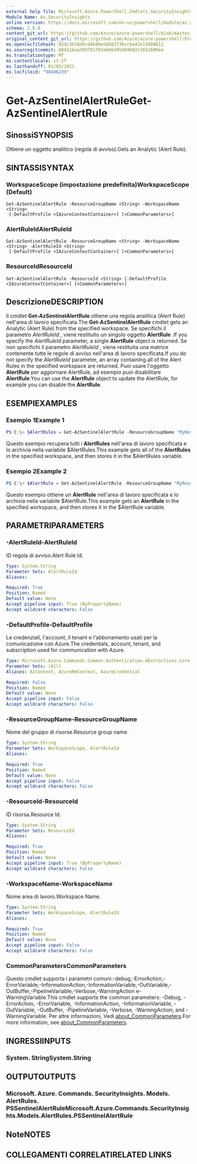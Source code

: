 ```yaml
---
external help file: Microsoft.Azure.PowerShell.Cmdlets.SecurityInsights.dll-Help.xml
Module Name: Az.SecurityInsights
online version: https://docs.microsoft.com/en-us/powershell/module/az.securityinsights/get-azsentinelalertrule
schema: 2.0.0
content_git_url: https://github.com/Azure/azure-powershell/blob/master/src/SecurityInsights/SecurityInsights/help/Get-AzSentinelAlertRule.md
original_content_git_url: https://github.com/Azure/azure-powershell/blob/master/src/SecurityInsights/SecurityInsights/help/Get-AzSentinelAlertRule.md
ms.openlocfilehash: 02dc3b58d9cd4b4be58b83f36cc6e42e11008812
ms.sourcegitcommit: 68451baa389791703e666d95469602c5652609ee
ms.translationtype: MT
ms.contentlocale: it-IT
ms.lasthandoff: 01/05/2021
ms.locfileid: "98486239"
---
```

# <span data-ttu-id="6fec4-101">Get-AzSentinelAlertRule</span><span class="sxs-lookup"><span data-stu-id="6fec4-101">Get-AzSentinelAlertRule</span></span>

## <span data-ttu-id="6fec4-102">Sinossi</span><span class="sxs-lookup"><span data-stu-id="6fec4-102">SYNOPSIS</span></span>
<span data-ttu-id="6fec4-103">Ottiene un oggetto analitico (regola di avviso).</span><span class="sxs-lookup"><span data-stu-id="6fec4-103">Gets an Analytic (Alert Rule).</span></span>

## <span data-ttu-id="6fec4-104">SINTASSI</span><span class="sxs-lookup"><span data-stu-id="6fec4-104">SYNTAX</span></span>

### <span data-ttu-id="6fec4-105">WorkspaceScope (impostazione predefinita)</span><span class="sxs-lookup"><span data-stu-id="6fec4-105">WorkspaceScope (Default)</span></span>
```
Get-AzSentinelAlertRule -ResourceGroupName <String> -WorkspaceName <String>
 [-DefaultProfile <IAzureContextContainer>] [<CommonParameters>]
```

### <span data-ttu-id="6fec4-106">AlertRuleId</span><span class="sxs-lookup"><span data-stu-id="6fec4-106">AlertRuleId</span></span>
```
Get-AzSentinelAlertRule -ResourceGroupName <String> -WorkspaceName <String> -AlertRuleId <String>
 [-DefaultProfile <IAzureContextContainer>] [<CommonParameters>]
```

### <span data-ttu-id="6fec4-107">ResourceId</span><span class="sxs-lookup"><span data-stu-id="6fec4-107">ResourceId</span></span>
```
Get-AzSentinelAlertRule -ResourceId <String> [-DefaultProfile <IAzureContextContainer>] [<CommonParameters>]
```

## <span data-ttu-id="6fec4-108">Descrizione</span><span class="sxs-lookup"><span data-stu-id="6fec4-108">DESCRIPTION</span></span>
<span data-ttu-id="6fec4-109">Il cmdlet **Get-AzSentinelAlertRule** ottiene una regola analitica (Alert Rule) nell'area di lavoro specificata.</span><span class="sxs-lookup"><span data-stu-id="6fec4-109">The **Get-AzSentinelAlertRule** cmdlet gets an Analytic (Alert Rule) from the specified workspace.</span></span>
<span data-ttu-id="6fec4-110">Se specifichi il parametro *AlertRuleId* , viene restituito un singolo oggetto **AlertRule** .</span><span class="sxs-lookup"><span data-stu-id="6fec4-110">If you specify the *AlertRuleId* parameter, a single **AlertRule** object is returned.</span></span>
<span data-ttu-id="6fec4-111">Se non specifichi il parametro *AlertRuleId* , viene restituita una matrice contenente tutte le regole di avviso nell'area di lavoro specificata.</span><span class="sxs-lookup"><span data-stu-id="6fec4-111">If you do not specify the *AlertRuleId* parameter, an array containing all of the Alert Rules in the specified workspace are returned.</span></span>
<span data-ttu-id="6fec4-112">Puoi usare l'oggetto **AlertRule** per aggiornare AlertRule, ad esempio puoi disabilitare **AlertRule**.</span><span class="sxs-lookup"><span data-stu-id="6fec4-112">You can use the **AlertRule** object to update the AlertRule, for example you can disable the **AlertRule**.</span></span>

## <span data-ttu-id="6fec4-113">ESEMPI</span><span class="sxs-lookup"><span data-stu-id="6fec4-113">EXAMPLES</span></span>

### <span data-ttu-id="6fec4-114">Esempio 1</span><span class="sxs-lookup"><span data-stu-id="6fec4-114">Example 1</span></span>
```powershell
PS C:\> $AlertRules = Get-AzSentinelAlertRule -ResourceGroupName "MyResourceGroup" -WorkspaceName "MyWorkspaceName"
```

<span data-ttu-id="6fec4-115">Questo esempio recupera tutti i **AlertRules** nell'area di lavoro specificata e lo archivia nella variabile $AlertRules.</span><span class="sxs-lookup"><span data-stu-id="6fec4-115">This example gets all of the **AlertRules** in the specified workspace, and then stores it in the $AlertRules variable.</span></span>

### <span data-ttu-id="6fec4-116">Esempio 2</span><span class="sxs-lookup"><span data-stu-id="6fec4-116">Example 2</span></span>
```powershell
PS C:\> $AlertRule = Get-AzSentinelAlertRule -ResourceGroupName "MyResourceGroup" -WorkspaceName "MyWorkspaceName" -AlertRuleId "MyAlertRuleId"
```

<span data-ttu-id="6fec4-117">Questo esempio ottiene un **AlertRule** nell'area di lavoro specificata e lo archivia nella variabile $AlertRule.</span><span class="sxs-lookup"><span data-stu-id="6fec4-117">This example gets an **AlertRule** in the specified workspace, and then stores it in the $AlertRule variable.</span></span>

## <span data-ttu-id="6fec4-118">PARAMETRI</span><span class="sxs-lookup"><span data-stu-id="6fec4-118">PARAMETERS</span></span>

### <span data-ttu-id="6fec4-119">-AlertRuleId</span><span class="sxs-lookup"><span data-stu-id="6fec4-119">-AlertRuleId</span></span>
<span data-ttu-id="6fec4-120">ID regola di avviso.</span><span class="sxs-lookup"><span data-stu-id="6fec4-120">Alert Rule Id.</span></span>

```yaml
Type: System.String
Parameter Sets: AlertRuleId
Aliases:

Required: True
Position: Named
Default value: None
Accept pipeline input: True (ByPropertyName)
Accept wildcard characters: False
```

### <span data-ttu-id="6fec4-121">-DefaultProfile</span><span class="sxs-lookup"><span data-stu-id="6fec4-121">-DefaultProfile</span></span>
<span data-ttu-id="6fec4-122">Le credenziali, l'account, il tenant e l'abbonamento usati per la comunicazione con Azure.</span><span class="sxs-lookup"><span data-stu-id="6fec4-122">The credentials, account, tenant, and subscription used for communication with Azure.</span></span>

```yaml
Type: Microsoft.Azure.Commands.Common.Authentication.Abstractions.Core.IAzureContextContainer
Parameter Sets: (All)
Aliases: AzContext, AzureRmContext, AzureCredential

Required: False
Position: Named
Default value: None
Accept pipeline input: False
Accept wildcard characters: False
```

### <span data-ttu-id="6fec4-123">-ResourceGroupName</span><span class="sxs-lookup"><span data-stu-id="6fec4-123">-ResourceGroupName</span></span>
<span data-ttu-id="6fec4-124">Nome del gruppo di risorse.</span><span class="sxs-lookup"><span data-stu-id="6fec4-124">Resource group name.</span></span>

```yaml
Type: System.String
Parameter Sets: WorkspaceScope, AlertRuleId
Aliases:

Required: True
Position: Named
Default value: None
Accept pipeline input: False
Accept wildcard characters: False
```

### <span data-ttu-id="6fec4-125">-ResourceId</span><span class="sxs-lookup"><span data-stu-id="6fec4-125">-ResourceId</span></span>
<span data-ttu-id="6fec4-126">ID risorsa.</span><span class="sxs-lookup"><span data-stu-id="6fec4-126">Resource Id.</span></span>

```yaml
Type: System.String
Parameter Sets: ResourceId
Aliases:

Required: True
Position: Named
Default value: None
Accept pipeline input: True (ByPropertyName)
Accept wildcard characters: False
```

### <span data-ttu-id="6fec4-127">-WorkspaceName</span><span class="sxs-lookup"><span data-stu-id="6fec4-127">-WorkspaceName</span></span>
<span data-ttu-id="6fec4-128">Nome area di lavoro.</span><span class="sxs-lookup"><span data-stu-id="6fec4-128">Workspace Name.</span></span>

```yaml
Type: System.String
Parameter Sets: WorkspaceScope, AlertRuleId
Aliases:

Required: True
Position: Named
Default value: None
Accept pipeline input: False
Accept wildcard characters: False
```

### <span data-ttu-id="6fec4-129">CommonParameters</span><span class="sxs-lookup"><span data-stu-id="6fec4-129">CommonParameters</span></span>
<span data-ttu-id="6fec4-130">Questo cmdlet supporta i parametri comuni:-debug,-ErrorAction,-ErrorVariable,-InformationAction,-InformationVariable,-OutVariable,-OutBuffer,-PipelineVariable,-Verbose,-WarningAction e-WarningVariable.</span><span class="sxs-lookup"><span data-stu-id="6fec4-130">This cmdlet supports the common parameters: -Debug, -ErrorAction, -ErrorVariable, -InformationAction, -InformationVariable, -OutVariable, -OutBuffer, -PipelineVariable, -Verbose, -WarningAction, and -WarningVariable.</span></span> <span data-ttu-id="6fec4-131">Per altre informazioni, Vedi [about_CommonParameters](http://go.microsoft.com/fwlink/?LinkID=113216).</span><span class="sxs-lookup"><span data-stu-id="6fec4-131">For more information, see [about_CommonParameters](http://go.microsoft.com/fwlink/?LinkID=113216).</span></span>

## <span data-ttu-id="6fec4-132">INGRESSI</span><span class="sxs-lookup"><span data-stu-id="6fec4-132">INPUTS</span></span>

### <span data-ttu-id="6fec4-133">System. String</span><span class="sxs-lookup"><span data-stu-id="6fec4-133">System.String</span></span>
## <span data-ttu-id="6fec4-134">OUTPUT</span><span class="sxs-lookup"><span data-stu-id="6fec4-134">OUTPUTS</span></span>

### <span data-ttu-id="6fec4-135">Microsoft. Azure. Commands. SecurityInsights. Models. AlertRules. PSSentinelAlertRule</span><span class="sxs-lookup"><span data-stu-id="6fec4-135">Microsoft.Azure.Commands.SecurityInsights.Models.AlertRules.PSSentinelAlertRule</span></span>
## <span data-ttu-id="6fec4-136">Note</span><span class="sxs-lookup"><span data-stu-id="6fec4-136">NOTES</span></span>

## <span data-ttu-id="6fec4-137">COLLEGAMENTI CORRELATI</span><span class="sxs-lookup"><span data-stu-id="6fec4-137">RELATED LINKS</span></span>

